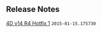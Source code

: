 Release Notes
-------------
[4D v14 R4 Hotfix 1](https://github.com/4D-JP/release-notes/blob/master/v14/r4/hf1/README.md) ```2015-01-15.175730```
